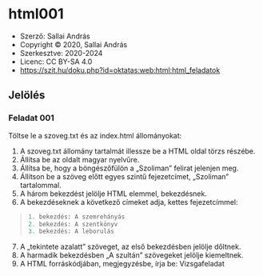 # html001

* Szerző: Sallai András
* Copyright © 2020, Sallai András
* Szerkesztve: 2020-2024
* Licenc: CC BY-SA 4.0
* https://szit.hu/doku.php?id=oktatas:web:html:html_feladatok

## Jelölés
### Feladat 001

Töltse le a szoveg.txt és az index.html állományokat:

1. A szoveg.txt állomány tartalmát illessze be a HTML oldal törzs részébe.
2. Állítsa be az oldalt magyar nyelvűre.
3. Állítsa be, hogy a böngészőfülön a „Szoliman” felirat jelenjen meg.
4. Állítson be a szöveg előtt egyes szintű fejezetcímet, „Szoliman” tartalommal.
5. A három bekezdést jelölje HTML elemmel, bekezdésnek.
6. A bekezdéseknek a következő címeket adja, kettes fejezetcímmel:
>``` python linenums="1"
>1. bekezdés: A szemrehányás
>2. bekezdés: A szentkönyv
>3. bekezdés: A leborulás
>```
7. A „tekintete azalatt” szöveget, az első bekezdésben jelölje dőltnek.
8. A harmadik bekezdésben „A szultán” szövegeket jelölje kiemeltnek.
9. A HTML forráskódjában, megjegyzésbe, írja be: Vizsgafeladat

